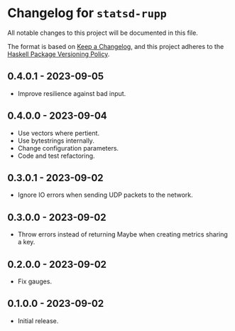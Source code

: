 # Changelog for `statsd-rupp`

All notable changes to this project will be documented in this file.

The format is based on [Keep a Changelog](https://keepachangelog.com/en/1.0.0/),
and this project adheres to the
[Haskell Package Versioning Policy](https://pvp.haskell.org/).

## 0.4.0.1 - 2023-09-05

- Improve resilience against bad input.

## 0.4.0.0 - 2023-09-04

- Use vectors where pertient.
- Use bytestrings internally.
- Change configuration parameters.
- Code and test refactoring.

## 0.3.0.1 - 2023-09-02

- Ignore IO errors when sending UDP packets to the network.

## 0.3.0.0 - 2023-09-02

- Throw errors instead of returning Maybe when creating metrics sharing a key.

## 0.2.0.0 - 2023-09-02

- Fix gauges.

## 0.1.0.0 - 2023-09-02

- Initial release.
